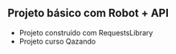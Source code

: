 ## Projeto básico com Robot + API

- Projeto construído com RequestsLibrary
- Projeto curso Qazando
